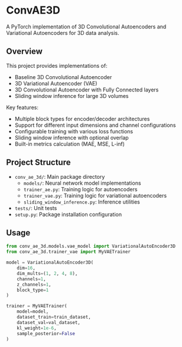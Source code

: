 # ConvAE3D

A PyTorch implementation of 3D Convolutional Autoencoders and Variational Autoencoders for 3D data analysis.

## Overview

This project provides implementations of:
- Baseline 3D Convolutional Autoencoder
- 3D Variational Autoencoder (VAE)
- 3D Convolutional Autoencoder with Fully Connected layers
- Sliding window inference for large 3D volumes

Key features:
- Multiple block types for encoder/decoder architectures
- Support for different input dimensions and channel configurations
- Configurable training with various loss functions
- Sliding window inference with optional overlap
- Built-in metrics calculation (MAE, MSE, L-inf)

## Project Structure

- `conv_ae_3d/`: Main package directory
    - `models/`: Neural network model implementations
    - `trainer_ae.py`: Training logic for autoencoders
    - `trainer_vae.py`: Training logic for variational autoencoders
    - `sliding_window_inference.py`: Inference utilities
- `tests/`: Unit tests
- `setup.py`: Package installation configuration

## Usage

```python
from conv_ae_3d.models.vae_model import VariationalAutoEncoder3D
from conv_ae_3d.trainer_vae import MyVAETrainer

model = VariationalAutoEncoder3D(
    dim=16,
    dim_mults=(1, 2, 4, 8),
    channels=1,
    z_channels=1,
    block_type=1
)

trainer = MyVAETrainer(
    model=model,
    dataset_train=train_dataset,
    dataset_val=val_dataset,
    kl_weight=1e-6,
    sample_posterior=False
)
```